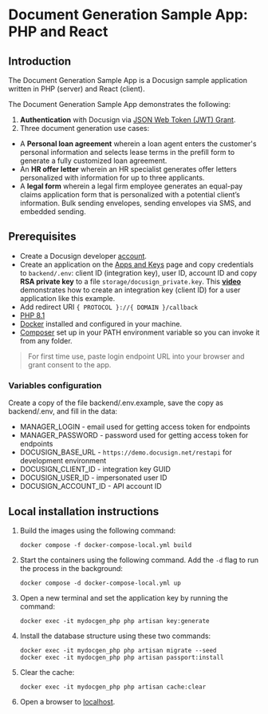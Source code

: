 # Document Generation Sample App: PHP and React

## Introduction

The Document Generation Sample App is a Docusign sample application written in PHP (server) and React (client).

The Document Generation Sample App demonstrates the following:

1. **Authentication** with Docusign via [JSON Web Token (JWT) Grant](https://developers.docusign.com/platform/auth/jwt/).
2. Three document generation use cases:
* A **Personal loan agreement** wherein a loan agent enters the customer's personal information and selects lease terms in the prefill form to generate a fully customized loan agreement. 
* An **HR offer letter** wherein an HR specialist generates offer letters personalized with information for up to three applicants. 
* A **legal form** wherein a legal firm employee generates an equal-pay claims application form that is personalized with a potential client’s information.
Bulk sending envelopes, sending envelopes via SMS, and embedded sending.

## Prerequisites

- Create a Docusign developer [account](https://go.docusign.com/o/sandbox/).
- Create an application on the [Apps and Keys](https://admindemo.docusign.com/authenticate?goTo=appsAndKeys) page and copy credentials to `backend/.env`:
  client ID (integration key), user ID, account ID and copy **RSA private key** to a file `storage/docusign_private.key`.
  This [**video**](https://www.youtube.com/watch?v=GgDqa7-L0yo) demonstrates how to create an integration key (client ID) for a user application like this example.
- Add redirect URI `{ PROTOCOL }://{ DOMAIN }/callback`
- [PHP 8.1](https://www.php.net/downloads.php)
- [Docker](https://www.docker.com/) installed and configured in your machine.
- [Composer](https://getcomposer.org/download/) set up in your PATH environment variable so you can invoke it from any folder.

> For first time use, paste login endpoint URL into your browser and grant consent to the app.

### Variables configuration

Create a copy of the file backend/.env.example, save the copy as backend/.env, and fill in the data:

- MANAGER_LOGIN - email used for getting access token for endpoints
- MANAGER_PASSWORD - password used for getting access token for endpoints
- DOCUSIGN_BASE_URL - `https://demo.docusign.net/restapi` for development environment
- DOCUSIGN_CLIENT_ID - integration key GUID
- DOCUSIGN_USER_ID - impersonated user ID
- DOCUSIGN_ACCOUNT_ID - API account ID

## Local installation instructions

1. Build the images using the following command:
   
   ```
   docker compose -f docker-compose-local.yml build
   ```

2. Start the containers using the following command. Add the `-d` flag to run the process in the background:

   ```
   docker compose -d docker-compose-local.yml up
   ```

3. Open a new terminal and set the application key by running the command:

   ```
   docker exec -it mydocgen_php php artisan key:generate
   ```

4. Install the database structure using these two commands:

   ```
   docker exec -it mydocgen_php php artisan migrate --seed
   docker exec -it mydocgen_php php artisan passport:install
   ```

5. Clear the cache:

   ```
   docker exec -it mydocgen_php php artisan cache:clear
   ```

6. Open a browser to [localhost](http://localhost).

